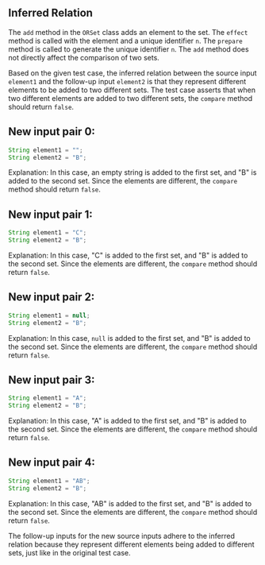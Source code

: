 ## Inferred Relation
The `add` method in the `ORSet` class adds an element to the set. The `effect` method is called with the element and a unique identifier `n`. The `prepare` method is called to generate the unique identifier `n`. The `add` method does not directly affect the comparison of two sets.

Based on the given test case, the inferred relation between the source input `element1` and the follow-up input `element2` is that they represent different elements to be added to two different sets. The test case asserts that when two different elements are added to two different sets, the `compare` method should return `false`.

## New input pair 0:
```java
String element1 = "";
String element2 = "B";
```
Explanation: In this case, an empty string is added to the first set, and "B" is added to the second set. Since the elements are different, the `compare` method should return `false`.

## New input pair 1:
```java
String element1 = "C";
String element2 = "B";
```
Explanation: In this case, "C" is added to the first set, and "B" is added to the second set. Since the elements are different, the `compare` method should return `false`.

## New input pair 2:
```java
String element1 = null;
String element2 = "B";
```
Explanation: In this case, `null` is added to the first set, and "B" is added to the second set. Since the elements are different, the `compare` method should return `false`.

## New input pair 3:
```java
String element1 = "A";
String element2 = "B";
```
Explanation: In this case, "A" is added to the first set, and "B" is added to the second set. Since the elements are different, the `compare` method should return `false`.

## New input pair 4:
```java
String element1 = "AB";
String element2 = "B";
```
Explanation: In this case, "AB" is added to the first set, and "B" is added to the second set. Since the elements are different, the `compare` method should return `false`.

The follow-up inputs for the new source inputs adhere to the inferred relation because they represent different elements being added to different sets, just like in the original test case.